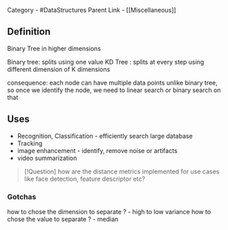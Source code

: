 Category - #DataStructures
Parent Link - [[Miscellaneous]]

## Definition
Binary Tree in higher dimensions

Binary tree: splits using one value
KD Tree : splits at every step using different dimension of K dimensions

consequence: each node can have multiple data points unlike binary tree, so once we identify the node, we need to linear search or binary search on that 


## Uses
- Recognition, Classification - efficiently search large database 
- Tracking
- image enhancement - identify, remove noise or artifacts
- video summarization

>[!Question]
>how are the distance metrics implemented for use cases like face detection, feature descriptor etc? 

### Gotchas
how to chose the dimension to separate ? - high to low variance
how to chose the value to separate ?  - median

